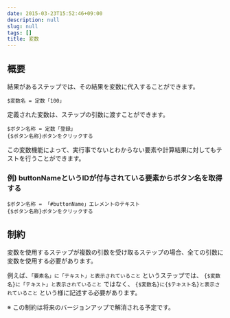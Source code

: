 ```yaml
---
date: 2015-03-23T15:52:46+09:00
description: null
slug: null
tags: []
title: 変数
---
```


## 概要

結果があるステップでは、その結果を変数に代入することができます。

```
$変数名 = 定数「100」
```

定義された変数は、ステップの引数に渡すことができます。

```
$ボタン名称 = 定数「登録」
{$ボタン名称}ボタンをクリックする
```

この変数機能によって、実行事でないとわからない要素や計算結果に対してもテストを行うことができます。

### 例) buttonNameというIDが付与されている要素からボタン名を取得する

```
$ボタン名称 = 「#buttonName」エレメントのテキスト
{$ボタン名称}ボタンをクリックする
```

## 制約

変数を使用するステップが複数の引数を受け取るステップの場合、全ての引数に変数を使用する必要があります。

例えば、```「要素名」に「テキスト」と表示されていること``` というステップでは、
```{$変数名}に「テキスト」と表示されていること``` ではなく、 ```{$変数名}に{$テキスト名}と表示されていること``` という様に記述する必要があります。

※ この制約は将来のバージョンアップで解消される予定です。
